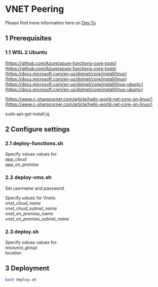 # VNET Peering

Please find more information here on [Dev.To](https://dev.to/markusmeyer13/azure-vnet-peering-29mm)

## 1 Prerequisites

### 1.1 WSL 2 Ubuntu

[https://github.com/Azure/azure-functions-core-tools](https://github.com/Azure/azure-functions-core-tools)
[https://docs.microsoft.com/en-us/dotnet/core/install/linux](https://docs.microsoft.com/en-us/dotnet/core/install/linux)
[https://docs.microsoft.com/en-us/dotnet/core/install/linux-ubuntu](https://docs.microsoft.com/en-us/dotnet/core/install/linux-ubuntu)

[https://www.c-sharpcorner.com/article/hello-world-net-core-on-linux/](https://www.c-sharpcorner.com/article/hello-world-net-core-on-linux/)

sudo apt-get install jq

## 2 Configure settings

### 2.1 deploy-functions.sh

Specify values values for:  
*app_cloud*  
*app_on_premise*  

### 2.2 deploy-vms.sh

Set *username* and *password*.

Specify values for Vnets:  
*vnet_cloud_name*  
*vnet_cloud_subnet_name*  
*vnet_on_premise_name*  
*vnet_on_premise_subnet_name*  

### 2.3 deploy.sh

Specify values values for:  
*resource_group*  
*location*  

## 3 Deployment

```bash
bash deploy.sh
```
